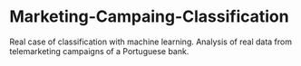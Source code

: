 # Marketing-Campaing-Classification
 Real case of classification with machine learning. Analysis of real data from telemarketing campaigns of a Portuguese bank.
